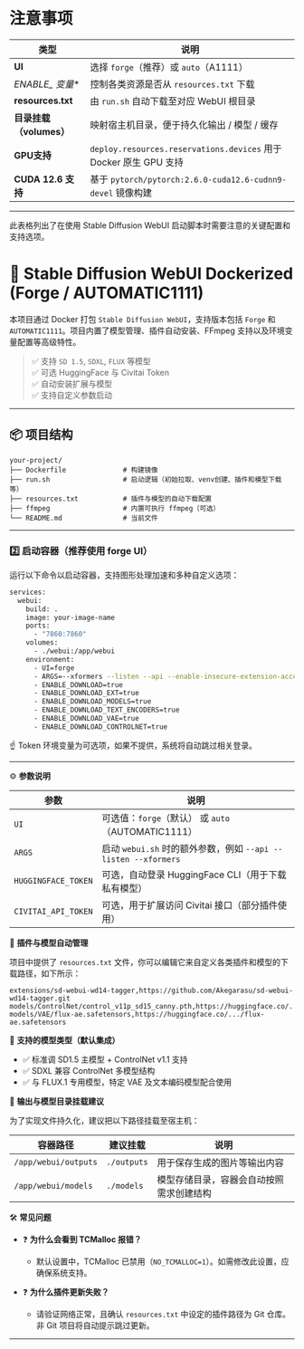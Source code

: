 # 注意事项

| 类型                 | 说明                                                                                         |
|--------------------|--------------------------------------------------------------------------------------------|
| **UI**               | 选择 `forge`（推荐）或 `auto`（A1111）                                                         |
| **ENABLE_* 变量**    | 控制各类资源是否从 `resources.txt` 下载                                                         |
| **resources.txt**   | 由 `run.sh` 自动下载至对应 WebUI 根目录                                                            |
| **目录挂载（volumes）** | 映射宿主机目录，便于持久化输出 / 模型 / 缓存                                                      |
| **GPU支持**           | `deploy.resources.reservations.devices` 用于 Docker 原生 GPU 支持                               |
| **CUDA 12.6 支持**    | 基于 `pytorch/pytorch:2.6.0-cuda12.6-cudnn9-devel` 镜像构建                                    |

---

此表格列出了在使用 Stable Diffusion WebUI 启动脚本时需要注意的关键配置和支持选项。


# 🧠 Stable Diffusion WebUI Dockerized (Forge / AUTOMATIC1111)

本项目通过 Docker 打包 `Stable Diffusion WebUI`，支持版本包括 `Forge` 和 `AUTOMATIC1111`。项目内置了模型管理、插件自动安装、FFmpeg 支持以及环境变量配置等高级特性。

> ✅ 支持 `SD 1.5`, `SDXL`, `FLUX` 等模型  
> ✅ 可选 HuggingFace 与 Civitai Token  
> ✅ 自动安装扩展与模型  
> ✅ 支持自定义参数启动

---

## 📦 项目结构

```plaintext
your-project/
├── Dockerfile              # 构建镜像
├── run.sh                  # 启动逻辑（初始拉取、venv创建、插件和模型下载等）
├── resources.txt           # 插件与模型的自动下载配置
├── ffmpeg                  # 内置可执行 ffmpeg（可选）
└── README.md               # 当前文件
```

---

### 2️⃣ 启动容器（推荐使用 forge UI）

运行以下命令以启动容器，支持图形处理加速和多种自定义选项：

```bash
services:
  webui:
    build: .
    image: your-image-name
    ports:
      - "7860:7860"
    volumes:
      - ./webui:/app/webui
    environment:
      - UI=forge
      - ARGS=--xformers --listen --api --enable-insecure-extension-access
      - ENABLE_DOWNLOAD=true
      - ENABLE_DOWNLOAD_EXT=true
      - ENABLE_DOWNLOAD_MODELS=true
      - ENABLE_DOWNLOAD_TEXT_ENCODERS=true
      - ENABLE_DOWNLOAD_VAE=true
      - ENABLE_DOWNLOAD_CONTROLNET=true

```

☝️ Token 环境变量为可选项，如果不提供，系统将自动跳过相关登录。

----

⚙️ **参数说明**

| 参数                | 说明                                                                         |
|---------------------|------------------------------------------------------------------------------|
| `UI`                | 可选值：`forge`（默认） 或 `auto`（AUTOMATIC1111）                            |
| `ARGS`              | 启动 `webui.sh` 时的额外参数，例如 `--api --listen --xformers`               |
| `HUGGINGFACE_TOKEN` | 可选，自动登录 HuggingFace CLI（用于下载私有模型）                            |
| `CIVITAI_API_TOKEN` | 可选，用于扩展访问 Civitai 接口（部分插件使用）                               |

🔌 **插件与模型自动管理**

项目中提供了 `resources.txt` 文件，你可以编辑它来自定义各类插件和模型的下载路径，如下所示：

```plaintext
extensions/sd-webui-wd14-tagger,https://github.com/Akegarasu/sd-webui-wd14-tagger.git
models/ControlNet/control_v11p_sd15_canny.pth,https://huggingface.co/.../canny.pth
models/VAE/flux-ae.safetensors,https://huggingface.co/.../flux-ae.safetensors
```

🧠 **支持的模型类型（默认集成）**

- ✅ 标准调 SD1.5 主模型 + ControlNet v1.1 支持
- ✅ SDXL 兼容 ControlNet 多模型结构
- ✅ 与 FLUX.1 专用模型，特定 VAE 及文本编码模型配合使用

📂 **输出与模型目录挂载建议**

为了实现文件持久化，建议把以下路径挂载至宿主机：

| 容器路径             | 建议挂载   | 说明                                    |
|----------------------|------------|-----------------------------------------|
| `/app/webui/outputs` | `./outputs` | 用于保存生成的图片等输出内容            |
| `/app/webui/models`  | `./models`  | 模型存储目录，容器会自动按照需求创建结构  |

🛠️ **常见问题**

- ❓ **为什么会看到 TCMalloc 报错？**
  - 默认设置中，TCMalloc 已禁用（`NO_TCMALLOC=1`）。如需修改此设置，应确保系统支持。

- ❓ **为什么插件更新失败？**
  - 请验证网络正常，且确认 `resources.txt` 中设定的插件路径为 Git 仓库。非 Git 项目将自动提示跳过更新。

---
